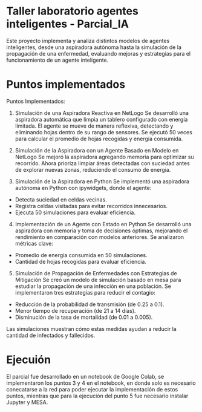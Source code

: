 # Taller laboratorio agentes inteligentes - Parcial_IA
Este proyecto implementa y analiza distintos modelos de agentes inteligentes, desde una aspiradora autónoma hasta la simulación de la propagación de una enfermedad, evaluando mejoras y estrategias para el funcionamiento de un agente inteligente.
# Puntos implementados
Puntos Implementados:

1) Simulación de una Aspiradora Reactiva en NetLogo
Se desarrolló una aspiradora automática que limpia un tablero configurado con energía limitada. El agente se mueve de manera reflexiva, detectando y eliminando hojas dentro de su rango de sensores. Se ejecutó 50 veces para calcular el promedio de hojas recogidas y energía consumida.

2) Simulación de la Aspiradora con un Agente Basado en Modelo en NetLogo
Se mejoró la aspiradora agregando memoria para optimizar su recorrido. Ahora prioriza limpiar áreas detectadas con suciedad antes de explorar nuevas zonas, reduciendo el consumo de energía.

3) Simulación de la Aspiradora en Python
Se implementó una aspiradora autónoma en Python con ipywidgets, donde el agente:
- Detecta suciedad en celdas vecinas.
- Registra celdas visitadas para evitar recorridos innecesarios.
- Ejecuta 50 simulaciones para evaluar eficiencia.

4) Implementación de un Agente con Estado en Python
Se desarrolló una aspiradora con memoria y toma de decisiones óptimas, mejorando el rendimiento en comparación con modelos anteriores. Se analizaron métricas clave:
- Promedio de energía consumida en 50 simulaciones.
- Cantidad de hojas recogidas para evaluar eficiencia.

5) Simulación de Propagación de Enfermedades con Estrategias de Mitigación
Se creó un modelo de simulación basado en mesa para estudiar la propagación de una infección en una población. Se implementaron tres estrategias para reducir el contagio:
- Reducción de la probabilidad de transmisión (de 0.25 a 0.1).
- Menor tiempo de recuperación (de 21 a 14 días).
- Disminución de la tasa de mortalidad (de 0.01 a 0.005).

Las simulaciones muestran cómo estas medidas ayudan a reducir la cantidad de infectados y fallecidos.

# Ejecuión
El parcial fue desarrollado en un notebook de Google Colab, se implementaron los puntos 3 y 4 en el notebook, en donde solo es necesario conecatarse a la red para poder ejecutar la implementación de estos puntos, mientras que para la ejecución del punto 5 fue necesario instalar Jupyter y MESA.

